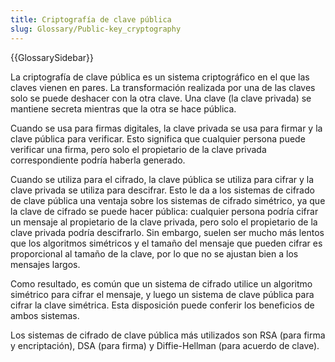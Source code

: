 ```yaml
---
title: Criptografía de clave pública
slug: Glossary/Public-key_cryptography
---
```


{{GlossarySidebar}}

La criptografía de clave pública es un sistema criptográfico en el que las claves vienen en pares. La transformación realizada por una de las claves solo se puede deshacer con la otra clave. Una clave (la clave privada) se mantiene secreta mientras que la otra se hace pública.

Cuando se usa para firmas digitales, la clave privada se usa para firmar y la clave pública para verificar. Esto significa que cualquier persona puede verificar una firma, pero solo el propietario de la clave privada correspondiente podría haberla generado.

Cuando se utiliza para el cifrado, la clave pública se utiliza para cifrar y la clave privada se utiliza para descifrar. Esto le da a los sistemas de cifrado de clave pública una ventaja sobre los sistemas de cifrado simétrico, ya que la clave de cifrado se puede hacer pública: cualquier persona podría cifrar un mensaje al propietario de la clave privada, pero solo el propietario de la clave privada podría descifrarlo. Sin embargo, suelen ser mucho más lentos que los algoritmos simétricos y el tamaño del mensaje que pueden cifrar es proporcional al tamaño de la clave, por lo que no se ajustan bien a los mensajes largos.

Como resultado, es común que un sistema de cifrado utilice un algoritmo simétrico para cifrar el mensaje, y luego un sistema de clave pública para cifrar la clave simétrica. Esta disposición puede conferir los beneficios de ambos sistemas.

Los sistemas de cifrado de clave pública más utilizados son RSA (para firma y encriptación), DSA (para firma) y Diffie-Hellman (para acuerdo de clave).

